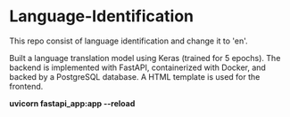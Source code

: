# Language-Identification
This repo consist of language identification  and change it to 'en'.

Built a language translation model using Keras (trained for 5 epochs). The backend is implemented with FastAPI, containerized with Docker, and backed by a PostgreSQL database. A HTML template is used for the frontend.


**uvicorn fastapi_app:app --reload**